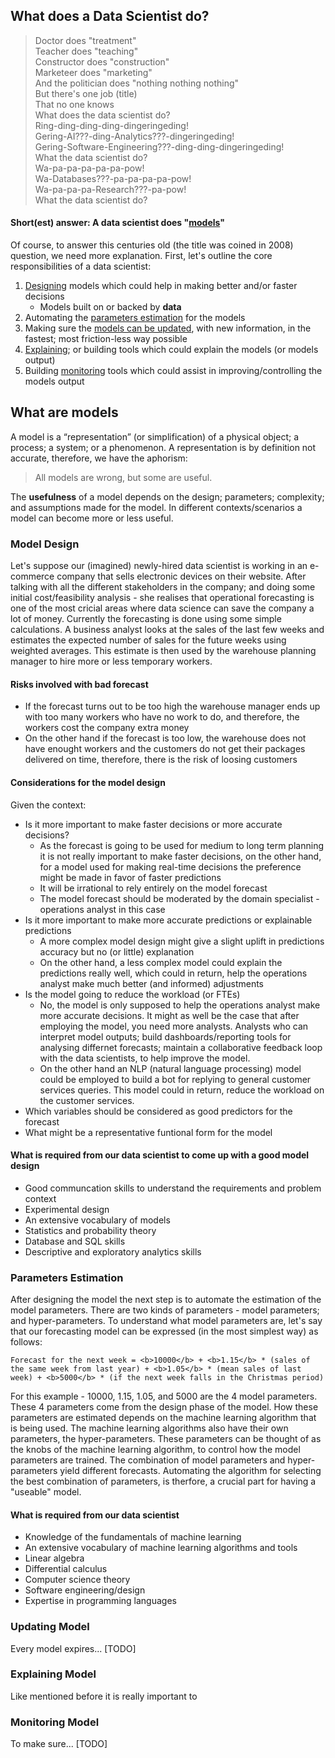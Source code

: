 
## What does a Data Scientist do?

>Doctor does "treatment"<br>
Teacher does "teaching"<br>
Constructor does "construction"<br>
Marketeer does "marketing"<br>
And the politician does "nothing nothing nothing"<br>
But there's one job (title)<br>
That no one knows<br>
What does the data scientist do?<br>
Ring-ding-ding-ding-dingeringeding!<br>
Gering-AI???-ding-Analytics???-dingeringeding!<br>
Gering-Software-Engineering???-ding-ding-dingeringeding!<br>
What the data scientist do?<br>
Wa-pa-pa-pa-pa-pa-pow!<br>
Wa-Databases???-pa-pa-pa-pa-pow!<br>
Wa-pa-pa-pa-Research???-pa-pow!<br>
What the data scientist do?<br>

#### Short(est) answer: A data scientist does "[models](#what-are-models)"
Of course, to answer this centuries old (the title was coined in 2008) question, we need more explanation. 
First, let's outline the core responsibilities of a data scientist:
1. [Designing](#model-design) models which could help in making better and/or faster decisions
    * Models built on or backed by <b>data</b>
2. Automating the [parameters estimation](#parameters-estimation) for the models
3. Making sure the [models can be updated](#updating-model), with new information, in the fastest; most friction-less way possible
4. [Explaining](#explaining-model); or building tools which could explain the models (or models output)
5. Building [monitoring](#monitoring-model) tools which could assist in improving/controlling the models output

## What are models
A model is a “representation” (or simplification) of a physical object; a process; a system; or a phenomenon. 
A representation is by definition not accurate, therefore, we have the aphorism:
>All models are wrong, but some are useful.

The <b>usefulness</b> of a model depends on the design; parameters; complexity; and assumptions made for the model. In different contexts/scenarios a model can become more or less useful.

### Model Design
Let's suppose our (imagined) newly-hired data scientist is working in an e-commerce company that sells electronic devices on their website. After talking with all the different stakeholders in the company; and doing some initial cost/feasibility analysis - she realises that operational forecasting is one of the most cricial areas where data science can save the company a lot of money. Currently the forecasting is done using some simple calculations. A business analyst looks at the sales of the last few weeks and estimates the expected number of sales for the future weeks using weighted averages. This estimate is then used by the warehouse planning manager to hire more or less temporary workers. 

#### Risks involved with bad forecast
* If the forecast turns out to be too high the warehouse manager ends up with too many workers who have no work to do, and therefore, the workers cost the company extra money
* On the other hand if the forecast is too low, the warehouse does not have enought workers and the customers do not get their packages delivered on time, therefore, there is the risk of loosing customers

#### Considerations for the model design
Given the context:
* Is it more important to make faster decisions or more accurate decisions?
   * As the forecast is going to be used for medium to long term planning it is not really important to make faster decisions, on the other hand, for a model used for making real-time decisions the preference might be made in favor of faster predictions
   * It will be irrational to rely entirely on the model forecast
   * The model forecast should be moderated by the domain specialist - operations analyst in this case
* Is it more important to make more accurate predictions or explainable predictions
   * A more complex model design might give a slight uplift in predictions accuracy but no (or little) explanation
   * On the other hand, a less complex model could explain the predictions really well, which could in return, help the operations analyst make much better (and informed) adjustments
* Is the model going to reduce the workload (or FTEs)
   * No, the model is only supposed to help the operations analyst make more accurate decisions. It might as well be the case that after employing the model, you need more analysts. Analysts who can interpret model outputs; build dashboards/reporting tools for analysing differnet forecasts; maintain a collaborative feedback loop with the data scientists, to help improve the model.
   * On the other hand an NLP (natural language processing) model could be employed to build a bot for replying to general customer services queries. This model could in return, reduce the workload on the customer services.
* Which variables should be considered as good predictors for the forecast
* What might be a representative funtional form for the model

#### What is required from our data scientist to come up with a good model design
* Good communcation skills to understand the requirements and problem context
* Experimental design
* An extensive vocabulary of models
* Statistics and probability theory
* Database and SQL skills
* Descriptive and exploratory analytics skills

### Parameters Estimation
After designing the model the next step is to automate the estimation of the model parameters. There are two kinds of parameters - model parameters; and hyper-parameters. To understand what model parameters are, let's say that our forecasting model can be expressed (in the most simplest way) as follows:
```
Forecast for the next week = <b>10000</b> + <b>1.15</b> * (sales of the same week from last year) + <b>1.05</b> * (mean sales of last week) + <b>5000</b> * (if the next week falls in the Christmas period)
```
For this example - 10000, 1.15, 1.05, and 5000 are the 4 model parameters. These 4 parameters come from the design phase of the model. How these parameters are estimated depends on the machine learning algorithm that is being used. The machine learning algorithms also have their own parameters, the hyper-parameters. These parameters can be thought of as the knobs of the machine learning algorithm, to control how the model parameters are trained. The combination of model parameters and hyper-parameters yield different forecasts. Automating the algorithm for selecting the best combination of parameters, is therfore, a crucial part for having a "useable" model.

#### What is required from our data scientist
* Knowledge of the fundamentals of machine learning
* An extensive vocabulary of machine learning algorithms and tools
* Linear algebra
* Differential calculus
* Computer science theory
* Software engineering/design
* Expertise in programming languages

### Updating Model
Every model expires... [TODO]

### Explaining Model
Like mentioned before it is really important to 

### Monitoring Model
To make sure... [TODO]
